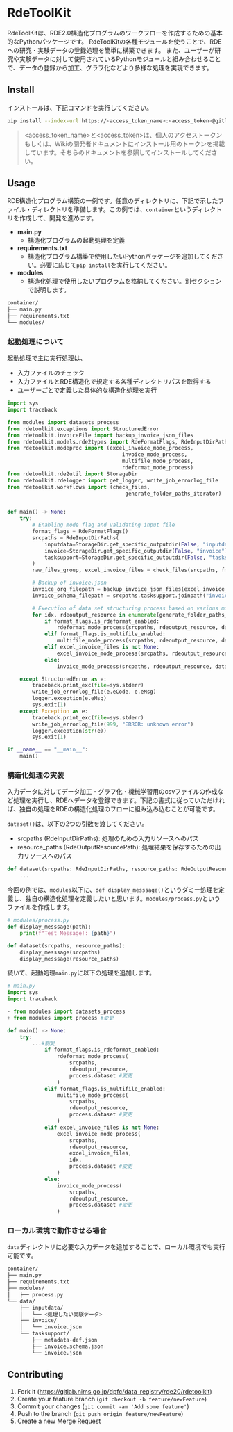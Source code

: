 # RdeToolKit

RdeToolKitは、RDE2.0構造化プログラムのワークフローを作成するための基本的なPythonパッケージです。
RdeToolKitの各種モジュールを使うことで、RDEへの研究・実験データの登録処理を簡単に構築できます。
また、ユーザーが研究や実験データに対して使用されているPythonモジュールと組み合わせることで、データの登録から加工、グラフ化などより多様な処理を実現できます。

## Install

インストールは、下記コマンドを実行してください。

```bash
pip install --index-url https://<access_token_name>:<access_token>@gitlab.nims.go.jp/api/v4/projects/648/packages/pypi/simple --no-deps rdetoolkit
```

> <access_token_name>と<access_token>は、個人のアクセストークンもしくは、Wikiの開発者ドキュメントにインストール用のトークンを掲載しています。そちらのドキュメントを参照してインストールしてください。

## Usage

RDE構造化プログラム構築の一例です。任意のディレクトリに、下記で示したファイル・ディレクトリを準備します。この例では、`container`というディレクトリを作成して、開発を進めます。

- **main.py**
  - 構造化プログラムの起動処理を定義
- **requirements.txt**
  - 構造化プログラム構築で使用したいPythonパッケージを追加してください。必要に応じて`pip install`を実行してください。
- **modules**
  - 構造化処理で使用したいプログラムを格納してください。別セクションで説明します。

```bash
container/
├── main.py
├── requirements.txt
└── modules/
```

### 起動処理について

起動処理で主に実行処理は、

- 入力ファイルのチェック
- 入力ファイルとRDE構造化で規定する各種ディレクトリパスを取得する
- ユーザーごとで定義した具体的な構造化処理を実行

```python
import sys
import traceback

from modules import datasets_process
from rdetoolkit.exceptions import StructuredError
from rdetoolkit.invoiceFile import backup_invoice_json_files
from rdetoolkit.models.rde2types import RdeFormatFlags, RdeInputDirPaths
from rdetoolkit.modeproc import (excel_invoice_mode_process,
                                     invoice_mode_process,
                                     multifile_mode_process,
                                     rdeformat_mode_process)
from rdetoolkit.rde2util import StorageDir
from rdetoolkit.rdelogger import get_logger, write_job_errorlog_file
from rdetoolkit.workflows import (check_files,
                                      generate_folder_paths_iterator)


def main() -> None:
    try:
        # Enabling mode flag and validating input file
        format_flags = RdeFormatFlags()
        srcpaths = RdeInputDirPaths(
            inputdata=StorageDir.get_specific_outputdir(False, "inputdata"),
            invoice=StorageDir.get_specific_outputdir(False, "invoice"),
            tasksupport=StorageDir.get_specific_outputdir(False, "tasksupport"),
        )
        raw_files_group, excel_invoice_files = check_files(srcpaths, fmt_flags=format_flags)

        # Backup of invoice.json
        invoice_org_filepath = backup_invoice_json_files(excel_invoice_files, format_flags)
        invoice_schema_filepath = srcpaths.tasksupport.joinpath("invoice.schema.json")

        # Execution of data set structuring process based on various modes
        for idx, rdeoutput_resource in enumerate(generate_folder_paths_iterator(raw_files_group, invoice_org_filepath, invoice_schema_filepath)):
            if format_flags.is_rdeformat_enabled:
                rdeformat_mode_process(srcpaths, rdeoutput_resource, datasets_process.dataset)
            elif format_flags.is_multifile_enabled:
                multifile_mode_process(srcpaths, rdeoutput_resource, datasets_process.dataset)
            elif excel_invoice_files is not None:
                excel_invoice_mode_process(srcpaths, rdeoutput_resource, excel_invoice_files, idx, datasets_process.dataset)
            else:
                invoice_mode_process(srcpaths, rdeoutput_resource, datasets_process.dataset)

    except StructuredError as e:
        traceback.print_exc(file=sys.stderr)
        write_job_errorlog_file(e.eCode, e.eMsg)
        logger.exception(e.eMsg)
        sys.exit(1)
    except Exception as e:
        traceback.print_exc(file=sys.stderr)
        write_job_errorlog_file(999, "ERROR: unknown error")
        logger.exception(str(e))
        sys.exit(1)

if __name__ == "__main__":
    main()
```

### 構造化処理の実装

入力データに対してデータ加工・グラフ化・機械学習用のcsvファイルの作成など処理を実行し、RDEへデータを登録できます。下記の書式に従っていただければ、独自の処理をRDEの構造化処理のフローに組み込み込むことが可能です。

`dataset()`は、以下の2つの引数を渡してください。

- srcpaths (RdeInputDirPaths): 処理のための入力リソースへのパス
- resource_paths (RdeOutputResourcePath): 処理結果を保存するための出力リソースへのパス

```python
def dataset(srcpaths: RdeInputDirPaths, resource_paths: RdeOutputResourcePath):
    ...
```

今回の例では、`modules`以下に、`def display_messsage()`というダミー処理を定義し、独自の構造化処理を定義したいと思います。`modules/process.py`というファイルを作成します。

```python
# modules/process.py
def display_messsage(path):
    print(f"Test Message!: {path}")

def dataset(srcpaths, resource_paths):
    display_messsage(srcpaths)
    display_messsage(resource_paths)
```

続いて、起動処理`main.py`に以下の処理を追加します。

```python
# main.py
import sys
import traceback

- from modules import datasets_process
+ from modules import process #変更

def main() -> None:
    try:
        ...#割愛
            if format_flags.is_rdeformat_enabled:
                rdeformat_mode_process(
                    srcpaths,
                    rdeoutput_resource,
                    process.dataset #変更
                )
            elif format_flags.is_multifile_enabled:
                multifile_mode_process(
                    srcpaths,
                    rdeoutput_resource,
                    process.dataset #変更
                )
            elif excel_invoice_files is not None:
                excel_invoice_mode_process(
                    srcpaths,
                    rdeoutput_resource,
                    excel_invoice_files,
                    idx,
                    process.dataset #変更
                )
            else:
                invoice_mode_process(
                    srcpaths,
                    rdeoutput_resource,
                    process.dataset #変更
                )
```

### ローカル環境で動作させる場合

`data`ディレクトリに必要な入力データを追加することで、ローカル環境でも実行可能です。

```bash
container/
├── main.py
├── requirements.txt
├── modules/
│   ├── process.py
└── data/
    ├── inputdata/
    │   └── <処理したい実験データ>
    ├── invoice/
    │   └── invoice.json
    └── tasksupport/
        ├── metadata-def.json
        ├── invoice.schema.json
        └── invoice.json
```

## Contributing

1. Fork it (https://gitlab.nims.go.jp/dpfc/data_registry/rde20/rdetoolkit)
2. Create your feature branch (`git checkout -b feature/newFeature`)
3. Commit your changes (`git commit -am 'Add some feature'`)
4. Push to the branch (`git push origin feature/newFeature`)
5. Create a new Merge Request
